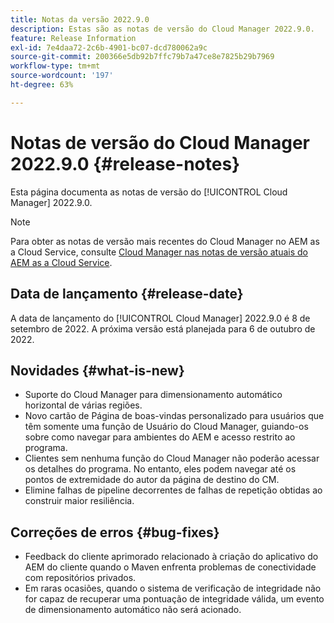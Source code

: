 ```yaml
---
title: Notas da versão 2022.9.0
description: Estas são as notas de versão do Cloud Manager 2022.9.0.
feature: Release Information
exl-id: 7e4daa72-2c6b-4901-bc07-dcd780062a9c
source-git-commit: 200366e5db92b7ffc79b7a47ce8e7825b29b7969
workflow-type: tm+mt
source-wordcount: '197'
ht-degree: 63%

---
```


# Notas de versão do Cloud Manager 2022.9.0 {#release-notes}

Esta página documenta as notas de versão do [!UICONTROL Cloud Manager] 2022.9.0.

>[!NOTE]
>
>Para obter as notas de versão mais recentes do Cloud Manager no AEM as a Cloud Service, consulte [Cloud Manager nas notas de versão atuais do AEM as a Cloud Service](https://experienceleague.adobe.com/docs/experience-manager-cloud-service/content/implementing/using-cloud-manager/release-notes-cloud-manager/release-notes-cm-current.html?lang=pt-BR).

## Data de lançamento {#release-date}

A data de lançamento do [!UICONTROL Cloud Manager] 2022.9.0 é 8 de setembro de 2022. A próxima versão está planejada para 6 de outubro de 2022.

## Novidades {#what-is-new}

* Suporte do Cloud Manager para dimensionamento automático horizontal de várias regiões.
* Novo cartão de Página de boas-vindas personalizado para usuários que têm somente uma função de Usuário do Cloud Manager, guiando-os sobre como navegar para ambientes do AEM e acesso restrito ao programa.
* Clientes sem nenhuma função do Cloud Manager não poderão acessar os detalhes do programa. No entanto, eles podem navegar até os pontos de extremidade do autor da página de destino do CM.
* Elimine falhas de pipeline decorrentes de falhas de repetição obtidas ao construir maior resiliência.

## Correções de erros {#bug-fixes}

* Feedback do cliente aprimorado relacionado à criação do aplicativo do AEM do cliente quando o Maven enfrenta problemas de conectividade com repositórios privados.
* Em raras ocasiões, quando o sistema de verificação de integridade não for capaz de recuperar uma pontuação de integridade válida, um evento de dimensionamento automático não será acionado.
